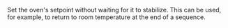 Set the oven's setpoint without waiting for it to stabilize. This can be used, for example, to return to room temperature at the end of a sequence.
